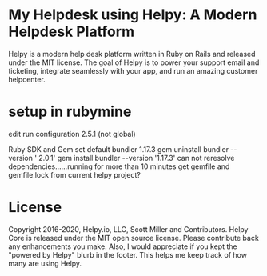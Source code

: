 My Helpdesk using Helpy: A Modern Helpdesk Platform
====================================

Helpy is a modern help desk platform written in Ruby on Rails and released under the MIT license.  The goal of Helpy is to power your support email and ticketing, integrate seamlessly with your app, and run an amazing customer helpcenter.

setup in rubymine
====
edit run configuration 2.5.1 (not global)

Ruby SDK and Gem set default bundler 1.17.3
gem uninstall bundler  --version ' 2.0.1'
gem install bundler --version '1.17.3'
can not reresolve dependencies......running for more than 10 minutes
get gemfile and gemfile.lock from current helpy project?

License
=======

Copyright 2016-2020, Helpy.io, LLC, Scott Miller and Contributors. Helpy Core is released under the MIT open source license.  Please contribute back any enhancements you make.  Also, I would appreciate if you kept the "powered by Helpy" blurb in the footer.  This helps me keep track of how many are using Helpy.

